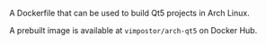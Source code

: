 A Dockerfile that can be used to build Qt5 projects in Arch Linux.

A prebuilt image is available at `vimpostor/arch-qt5` on Docker Hub.
